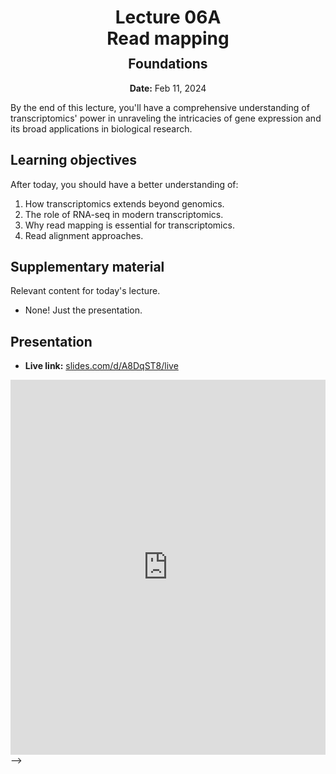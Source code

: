 <h1 style="margin-bottom: 0.4em; text-align: center;">
    <b>Lecture 06A</b><br>
    Read mapping
</h1>
<h2 style="margin-top: 0.0em; text-align: center;">
    Foundations
</h2>
<p style="text-align: center;">
    <b>Date:</b> Feb 11, 2024
</p>

By the end of this lecture, you'll have a comprehensive understanding of transcriptomics' power in unraveling the intricacies of gene expression and its broad applications in biological research.

## Learning objectives

After today, you should have a better understanding of:

1.  How transcriptomics extends beyond genomics.
2.  The role of RNA-seq in modern transcriptomics.
3.  Why read mapping is essential for transcriptomics.
4.  Read alignment approaches.

## Supplementary material

Relevant content for today's lecture.

-   None! Just the presentation.

## Presentation

<!-- -   **View:** [slides.com/aalexmmaldonado/biosc1540-l06a](https://slides.com/aalexmmaldonado/biosc1540-l06a) -->
-   **Live link:** [slides.com/d/A8DqST8/live](https://slides.com/d/A8DqST8/live)
<!-- -   **Download:** [biosc1540-l06a.pdf](/lectures/06A/biosc1540-l06a.pdf) -->

<iframe src="https://slides.com/aalexmmaldonado/biosc1540-l06a/embed?byline=hidden&share=hidden" width="100%" height="600" title="BIOSC 1540: Lecture 06A" scrolling="no" frameborder="0" webkitallowfullscreen mozallowfullscreen allowfullscreen></iframe> -->

<!--
Notes:

-   Need to spend more time on RIN; this was confusing to the students.
-   Lecture ran short, so can add more information.

 -->

